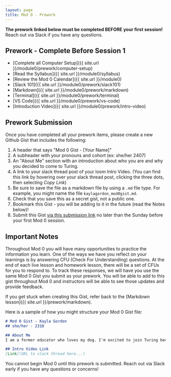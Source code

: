 ```yaml
---
layout: page
title: Mod 0 - Prework
---
```


**The prework linked below must be completed BEFORE your first session!** Reach out via Slack if you have any questions.

## Prework - Complete Before Session 1
* [Complete all Computer Setup]({{ site.url }}/module0/prework/computer-setup) 
* [Read the Syllabus]({{ site.url }}/module0/syllabus) 
* [Review the Mod 0 Calendar]({{ site.url }}/module0)
* [Slack 101]({{ site.url }}/module0/prework/slack101)
* [Markdown]({{ site.url }}/module0/prework/markdown)
* [Terminal]({{ site.url }}/module0/prework/terminal)
* [VS Code]({{ site.url }}/module0/prework/vs-code)
* [Introduction Video]({{ site.url }}/module0/prework/intro-video)

## Prework Submission
Once you have completed all your prework items, please create a new Github Gist that includes the following:
1. A header that says "Mod 0 Gist - [Your Name]"
1. A subheader with your pronouns and cohort (ex: she/her 2407)
1. An "About Me" section with an introduction about who you are and why you decided to come to Turing.
1. A link to your slack thread post of your loom Intro Video. (You can find this link by hovering over your slack thread post, clicking the three dots, then selecting _Copy Link_)
1. Be sure to save the file as a markdown file by using a `.md` file type. For example, you might name the file `kaylagordon_mod0gist.md`.
1. Check that you save this as a secret gist, not a public one.
1. Bookmark this Gist - you will be adding to it in the future (read the Notes below)!
1. Submit this Gist [via this submission link](https://airtable.com/appx3ECzr5kwT3hpi/shrNo9qzMPYCVbp1h) no later than the Sunday before your first Mod 0 session.

## Important Notes
Throughout Mod 0 you will have many opportunities to practice the information you learn. One of the ways we have you reflect on your learnings is by answering CFU (Check For Understanding) questions. At the end of each live lesson and homework lesson, there will be a set of CFUs for you to respond to. To track these responses, we will have you use the same Mod 0 Gist you submit as your prework. You will be able to add to this gist throughout Mod 0 and instructors will be able to see those updates and provide feedback. 

If you get stuck when creating this Gist, refer back to the [Markdown lesson]({{ site.url }}/prework/markdown).

Here is a sample of how you might structure your Mod 0 Gist file:
```markdown
# Mod 0 Gist - Kayla Gordon
## she/her - 2310

## About Me
I am a former educator who loves my dog. I'm excited to join Turing because...

## Intro Video Link
[Link](URL to slack thread here...)
```

You cannot begin Mod 0 until this prework is submitted. Reach out via Slack early if you have any questions or concerns!

<br>
<br>
<br>
<br>
<br>
<br>
<br>
<br>